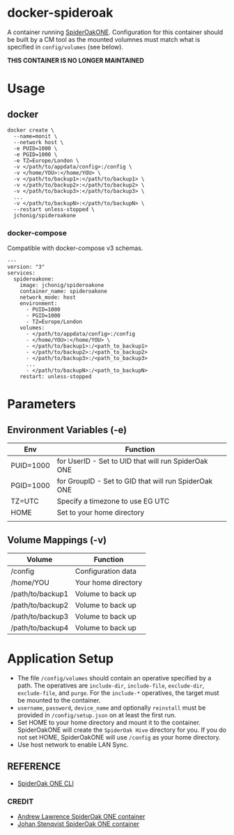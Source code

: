 # docker-spideroak
A container running [SpiderOakONE](https://spideroak.com/one/).
Configuration for this container should be built by a CM tool as the
mounted volumnes must match what is specified in `config/volumes` (see
below).

**THIS CONTAINER IS NO LONGER MAINTAINED**

# Usage

## docker

```
docker create \
  --name=monit \
  --network host \
  -e PUID=1000 \
  -e PGID=1000 \
  -e TZ=Europe/London \
  -v </path/to/appdata/config>:/config \
  -v </home/YOU>:</home/YOU> \
  -v </path/to/backup1>:</path/to/backup1> \
  -v </path/to/backup2>:</path/to/backup2> \
  -v </path/to/backup3>:</path/to/backup3> \
  ...
  -v </path/to/backupN>:</path/to/backupN> \
  --restart unless-stopped \
  jchonig/spideroakone
```

### docker-compose

Compatible with docker-compose v3 schemas.

```
---
version: "3"
services:
  spideroakone:
    image: jchonig/spideroakone
    container_name: spideroakone
	network_mode: host
    environment:
      - PUID=1000
      - PGID=1000
      - TZ=Europe/London
    volumes:
      - </path/to/appdata/config>:/config
      - </home/YOU>:</home/YOU> \
	  - </path/to/backup1>:/<path_to_backup1>
	  - </path/to/backup2>:/<path_to_backup2>
	  - </path/to/backup3>:/<path_to_backup3>
	  ...
	  - </path/to/backupN>:/<path_to_backupN>
    restart: unless-stopped
```

# Parameters

## Environment Variables (-e)

| Env       | Function                                             |
| ---       | --------                                             |
| PUID=1000 | for UserID - Set to UID that will run SpiderOak ONE  |
| PGID=1000 | for GroupID - Set to GID that will run SpiderOak ONE |
| TZ=UTC    | Specify a timezone to use EG UTC                     |
| HOME      | Set to your home directory                           |
|           |                                                      |

## Volume Mappings (-v)

| Volume           | Function            |
| ------           | --------            |
| /config          | Configuration data  |
| /home/YOU        | Your home directory |
| /path/to/backup1 | Volume to back up   |
| /path/to/backup2 | Volume to back up   |
| /path/to/backup3 | Volume to back up   |
| /path/to/backup4 | Volume to back up   |

# Application Setup

  * The file `/config/volumes` should contain an operative specified
    by a path.  The operatives are `include-dir`, `include-file`,
    `exclude-dir`, `exclude-file`, and `purge`.  For the `include-*` operatives,
    the target must be mounted to the container.
  * `username`, `password`, `device_name` and optionally `reinstall`
    must be provided in `/config/setup.json` on at least the first
    run.
  * Set HOME to your home directory and mount it to the container.
    SpiderOakONE will create the `SpiderOak Hive` directory for you.
    If you do not set HOME, SpiderOakONE will use `/config` as your
    home directory.
  * Use host network to enable LAN Sync.

## REFERENCE
  * [SpiderOak ONE CLI](https://spideroak.support/hc/en-us/articles/115001891343-Command-Line-Reference)

### CREDIT
  * [Andrew Lawrence SpiderOak ONE container](https://bitbucket.org/alaw005/docker-spideroak/src/master)
  * [Johan Stenqvist SpiderOak ONE container](https://github.com/neochrome/docker-spideroak)

